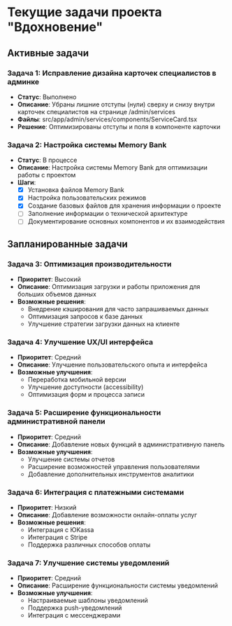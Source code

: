 # Текущие задачи проекта "Вдохновение"

## Активные задачи

### Задача 1: Исправление дизайна карточек специалистов в админке
- **Статус**: Выполнено
- **Описание**: Убраны лишние отступы (нули) сверху и снизу внутри карточек специалистов на странице /admin/services
- **Файлы**: src/app/admin/services/components/ServiceCard.tsx
- **Решение**: Оптимизированы отступы и поля в компоненте карточки

### Задача 2: Настройка системы Memory Bank
- **Статус**: В процессе
- **Описание**: Настройка системы Memory Bank для оптимизации работы с проектом
- **Шаги**:
  - [x] Установка файлов Memory Bank
  - [x] Настройка пользовательских режимов
  - [x] Создание базовых файлов для хранения информации о проекте
  - [ ] Заполнение информации о технической архитектуре
  - [ ] Документирование основных компонентов и их взаимодействия

## Запланированные задачи

### Задача 3: Оптимизация производительности
- **Приоритет**: Высокий
- **Описание**: Оптимизация загрузки и работы приложения для больших объемов данных
- **Возможные решения**:
  - Внедрение кэширования для часто запрашиваемых данных
  - Оптимизация запросов к базе данных
  - Улучшение стратегии загрузки данных на клиенте

### Задача 4: Улучшение UX/UI интерфейса
- **Приоритет**: Средний
- **Описание**: Улучшение пользовательского опыта и интерфейса
- **Возможные улучшения**:
  - Переработка мобильной версии
  - Улучшение доступности (accessibility)
  - Оптимизация форм и процесса записи

### Задача 5: Расширение функциональности административной панели
- **Приоритет**: Средний
- **Описание**: Добавление новых функций в административную панель
- **Возможные улучшения**:
  - Улучшение системы отчетов
  - Расширение возможностей управления пользователями
  - Добавление дополнительных инструментов аналитики

### Задача 6: Интеграция с платежными системами
- **Приоритет**: Низкий
- **Описание**: Добавление возможности онлайн-оплаты услуг
- **Возможные решения**:
  - Интеграция с ЮKassa
  - Интеграция с Stripe
  - Поддержка различных способов оплаты

### Задача 7: Улучшение системы уведомлений
- **Приоритет**: Средний
- **Описание**: Расширение функциональности системы уведомлений
- **Возможные улучшения**:
  - Настраиваемые шаблоны уведомлений
  - Поддержка push-уведомлений
  - Интеграция с мессенджерами
